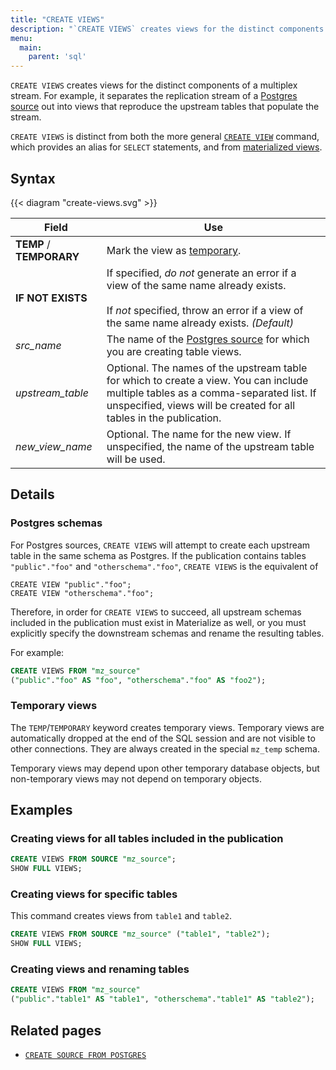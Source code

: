 ```yaml
---
title: "CREATE VIEWS"
description: "`CREATE VIEWS` creates views for the distinct components of a multiplex stream."
menu:
  main:
    parent: 'sql'
---
```


`CREATE VIEWS` creates views for the distinct components of a multiplex stream. For example, it separates the replication stream of a [Postgres source](/sql/create-source/postgres/) out into views that reproduce the upstream tables that populate the stream.

`CREATE VIEWS` is distinct from both the more general [`CREATE VIEW`](/sql/create-view/) command, which provides an alias for `SELECT` statements, and from [materialized views](/sql/create-materialized-view).

## Syntax

{{< diagram "create-views.svg" >}}

Field | Use
------|-----
**TEMP** / **TEMPORARY** | Mark the view as [temporary](#temporary-views).
**IF NOT EXISTS** | If specified, _do not_ generate an error if a view of the same name already exists. <br/><br/>If _not_ specified, throw an error if a view of the same name already exists. _(Default)_
_src_name_ | The name of the [Postgres source](/sql/create-source/postgres) for which you are creating table views.
_upstream_table_  | Optional. The names of the upstream table for which to create a view. You can include multiple tables as a comma-separated list. If unspecified, views will be created for all tables in the publication.
_new_view_name_  | Optional. The name for the new view. If unspecified, the name of the upstream table will be used.

## Details

### Postgres schemas

For Postgres sources, `CREATE VIEWS` will attempt to create each upstream table in the same schema as Postgres. If the publication contains tables` "public"."foo"` and `"otherschema"."foo"`, `CREATE VIEWS` is the equivalent of

```
CREATE VIEW "public"."foo";
CREATE VIEW "otherschema"."foo";
```

Therefore, in order for `CREATE VIEWS` to succeed, all upstream schemas included in the publication must exist in Materialize as well, or you must explicitly specify the downstream schemas and rename the resulting tables.

For example:

```sql
CREATE VIEWS FROM "mz_source"
("public"."foo" AS "foo", "otherschema"."foo" AS "foo2");
```

### Temporary views

The `TEMP`/`TEMPORARY` keyword creates temporary views. Temporary views are
automatically dropped at the end of the SQL session and are not visible to other
connections. They are always created in the special `mz_temp` schema.

Temporary views may depend upon other temporary database objects, but non-temporary
views may not depend on temporary objects.

## Examples

### Creating views for all tables included in the publication

```sql
CREATE VIEWS FROM SOURCE "mz_source";
SHOW FULL VIEWS;
```

### Creating views for specific tables

This command creates views from `table1` and `table2`.

```sql
CREATE VIEWS FROM SOURCE "mz_source" ("table1", "table2");
SHOW FULL VIEWS;
```
### Creating views and renaming tables

```sql
CREATE VIEWS FROM "mz_source"
("public"."table1" AS "table1", "otherschema"."table1" AS "table2");
```

## Related pages

- [`CREATE SOURCE FROM POSTGRES`](/sql/create-source/postgres/)
